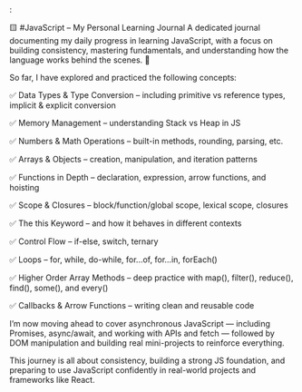 :

🟨 #JavaScript – My Personal Learning Journal
A dedicated journal documenting my daily progress in learning JavaScript, with a focus on building consistency, mastering fundamentals, and understanding how the language works behind the scenes. 🚀

So far, I have explored and practiced the following concepts:

✅ Data Types & Type Conversion – including primitive vs reference types, implicit & explicit conversion

✅ Memory Management – understanding Stack vs Heap in JS

✅ Numbers & Math Operations – built-in methods, rounding, parsing, etc.

✅ Arrays & Objects – creation, manipulation, and iteration patterns

✅ Functions in Depth – declaration, expression, arrow functions, and hoisting

✅ Scope & Closures – block/function/global scope, lexical scope, closures

✅ The this Keyword – and how it behaves in different contexts

✅ Control Flow – if-else, switch, ternary

✅ Loops – for, while, do-while, for...of, for...in, forEach()

✅ Higher Order Array Methods – deep practice with map(), filter(), reduce(), find(), some(), and every()

✅ Callbacks & Arrow Functions – writing clean and reusable code

I’m now moving ahead to cover asynchronous JavaScript — including Promises, async/await, and working with APIs and fetch — followed by DOM manipulation and building real mini-projects to reinforce everything.

This journey is all about consistency, building a strong JS foundation, and preparing to use JavaScript confidently in real-world projects and frameworks like React.

